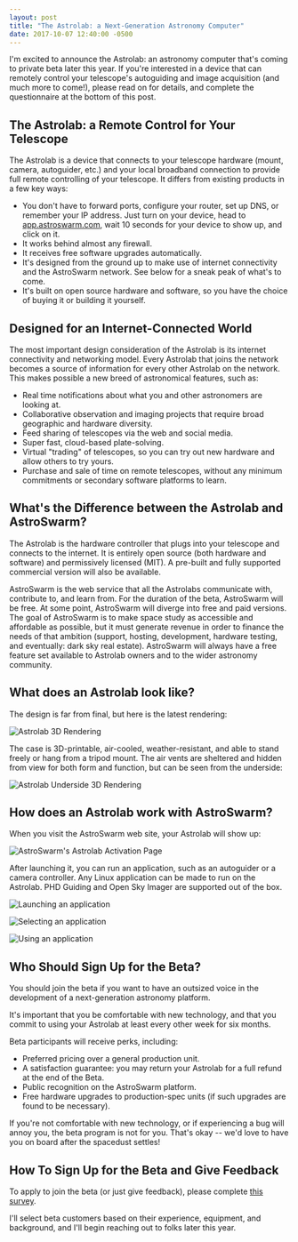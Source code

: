 ```yaml
---
layout: post
title: "The Astrolab: a Next-Generation Astronomy Computer"
date: 2017-10-07 12:40:00 -0500
---
```


I'm excited to announce the Astrolab: an astronomy computer that's coming to private beta later this year. If you're interested in a device that can remotely control your telescope's autoguiding and image acquisition (and much more to come!), please read on for details, and complete the questionnaire at the bottom of this post.

## The Astrolab: a Remote Control for Your Telescope

The Astrolab is a device that connects to your telescope hardware (mount, camera, autoguider, etc.) and your local broadband connection to provide full remote controlling of your telescope. It differs from existing products in a few key ways:

* You don't have to forward ports, configure your router, set up DNS, or remember your IP address. Just turn on your device, head to [app.astroswarm.com](http://app.astroswarm.com), wait 10 seconds for your device to show up, and click on it.
* It works behind almost any firewall.
* It receives free software upgrades automatically.
* It's designed from the ground up to make use of internet connectivity and the AstroSwarm network. See below for a sneak peak of what's to come.
* It's built on open source hardware and software, so you have the choice of buying it or building it yourself.

## Designed for an Internet-Connected World

The most important design consideration of the Astrolab is its internet connectivity and networking model. Every Astrolab that joins the network becomes a source of information for every other Astrolab on the network. This makes possible a new breed of astronomical features, such as:

 * Real time notifications about what you and other astronomers are looking at.
 * Collaborative observation and imaging projects that require broad geographic and hardware diversity.
 * Feed sharing of telescopes via the web and social media.
 * Super fast, cloud-based plate-solving.
 * Virtual "trading" of telescopes, so you can try out new hardware and allow others to try yours.
 * Purchase and sale of time on remote telescopes, without any minimum commitments or secondary software platforms to learn.

## What's the Difference between the Astrolab and AstroSwarm?

The Astrolab is the hardware controller that plugs into your telescope and connects to the internet. It is entirely open source (both hardware and software) and permissively licensed (MIT). A pre-built and fully supported commercial version will also be available.

AstroSwarm is the web service that all the Astrolabs communicate with, contribute to, and learn from. For the duration of the beta, AstroSwarm will be free. At some point, AstroSwarm will diverge into free and paid versions. The goal of AstroSwarm is to make space study as accessible and affordable as possible, but it must generate revenue in order to finance the needs of that ambition (support, hosting, development, hardware testing, and eventually: dark sky real estate). AstroSwarm will always have a free feature set available to Astrolab owners and to the wider astronomy community.

## What does an Astrolab look like?

The design is far from final, but here is the latest rendering:

![Astrolab 3D Rendering](/assets/2017/10/07/astrolab.png "Astrolab 3D Rendering")

The case is 3D-printable, air-cooled, weather-resistant, and able to stand freely or hang from a tripod mount. The air vents are sheltered and hidden from view for both form and function, but can be seen from the underside:

![Astrolab Underside 3D Rendering](/assets/2017/10/07/astrolab-underside.png "Astrolab Underside 3D Rendering")

## How does an Astrolab work with AstroSwarm?

When you visit the AstroSwarm web site, your Astrolab will show up:

![AstroSwarm's Astrolab Activation Page](/assets/2017/10/07/astroswarm.png "AstroSwarm's Astrolab Activation Page")

After launching it, you can run an application, such as an autoguider or a camera controller. Any Linux application can be made to run on the Astrolab. PHD Guiding and Open Sky Imager are supported out of the box.

![Launching an application](/assets/2017/10/07/astroswarm-run-launch.png "Launching an application")

![Selecting an application](/assets/2017/10/07/astroswarm-run-select.png "Selecting an application")

![Using an application](/assets/2017/10/07/astroswarm-run-use.png "Using an application")

## Who Should Sign Up for the Beta?

You should join the beta if you want to have an outsized voice in the development of a next-generation astronomy platform.

It's important that you be comfortable with new technology, and that you commit to using your Astrolab at least every other week for six months.

Beta participants will receive perks, including:
* Preferred pricing over a general production unit.
* A satisfaction guarantee: you may return your Astrolab for a full refund at the end of the Beta.
* Public recognition on the AstroSwarm platform.
* Free hardware upgrades to production-spec units (if such upgrades are found to be necessary).

If you're not comfortable with new technology, or if experiencing a bug will annoy you, the beta program is not for you. That's okay -- we'd love to have you on board after the spacedust settles!

## How To Sign Up for the Beta and Give Feedback

To apply to join the beta (or just give feedback), please complete [this survey](https://docs.google.com/forms/d/e/1FAIpQLSf0kTIW1albMJPnaZcciK1joi9xpl0lk6qPrPXa-NoU2dpe0w/viewform?usp=sf_link).

I'll select beta customers based on their experience, equipment, and background, and I'll begin reaching out to folks later this year.
